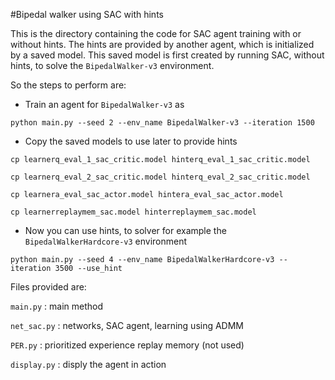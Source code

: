 #Bipedal walker using SAC with hints

This is the directory containing the code for SAC agent training with or without hints. The hints are provided by another agent, which is initialized by a saved model. This saved model is first created by running SAC, without hints, to solve the ```BipedalWalker-v3``` environment.

So the steps to perform are:

  * Train an agent for ```BipedalWalker-v3``` as

  ```
  python main.py --seed 2 --env_name BipedalWalker-v3 --iteration 1500
  ```

  * Copy the saved models to use later to provide hints

  ```
  cp learnerq_eval_1_sac_critic.model hinterq_eval_1_sac_critic.model

  cp learnerq_eval_2_sac_critic.model hinterq_eval_2_sac_critic.model

  cp learnera_eval_sac_actor.model hintera_eval_sac_actor.model

  cp learnerreplaymem_sac.model hinterreplaymem_sac.model
  ```

  * Now you can use hints, to solver for example the ```BipedalWalkerHardcore-v3``` environment

  ```
  python main.py --seed 4 --env_name BipedalWalkerHardcore-v3 --iteration 3500 --use_hint
  ```


Files provided are:

```main.py``` : main method

```net_sac.py``` : networks, SAC agent, learning using ADMM

```PER.py``` : prioritized experience replay memory (not used)

```display.py``` : disply the agent in action
